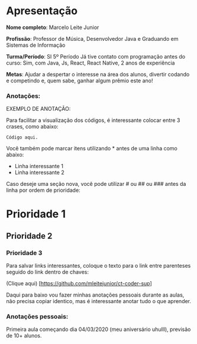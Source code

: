 # Apresentação

<b>Nome completo</b>: Marcelo Leite Junior

<b>Profissão</b>: Professor de Música, Desenvolvedor Java e Graduando em Sistemas de Informação

<b>Turma/Período</b>: SI 5º Período
Já tive contato com programação antes do curso: Sim, com Java, Js, React, React Native, 2 anos de experiência

<b>Metas</b>: Ajudar a despertar o interesse na área dos alunos, divertir codando e competindo e, quem sabe, ganhar algum prêmio este ano!

### Anotações:

EXEMPLO DE ANOTAÇÃO:

Para facilitar a visualização dos códigos, é interessante colocar entre 3 crases, como abaixo:
```
Código aqui.
```

Você também pode marcar itens utilizando * antes de uma linha como abaixo:

* Linha interessante 1
* Linha interessante 2

Caso deseje uma seção nova, você pode utilizar # ou ## ou ### antes da linha por ordem de prioridade:

# Prioridade 1
## Prioridade 2
### Prioridade 3

Para salvar links interessantes, coloque o texto para o link entre parenteses seguido do link dentro de chaves:

(Clique aqui) [https://github.com/mleitejunior/ct-coder-sup]

Daqui para baixo vou fazer minhas anotações pessoais durante as aulas, não precisa copiar identico, mas é interessante anotar tudo o que aprender.

### Anotações pessoais:

Primeira aula começando dia 04/03/2020 (meu aniversário uhulll), previsão de 10+ alunos.
